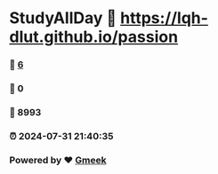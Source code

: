 # StudyAllDay :link: https://lqh-dlut.github.io/passion 
### :page_facing_up: [6](https://lqh-dlut.github.io/passion/tag.html) 
### :speech_balloon: 0 
### :hibiscus: 8993 
### :alarm_clock: 2024-07-31 21:40:35 
### Powered by :heart: [Gmeek](https://github.com/Meekdai/Gmeek)
